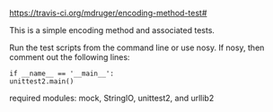 https://travis-ci.org/mdruger/encoding-method-test#

This is a simple encoding method
and associated tests.

Run the test scripts from the command
line or use nosy.  If nosy, then
comment out the following lines:

    if __name__ == '__main__':
    unittest2.main()

required modules: mock, StringIO, unittest2, and urllib2

